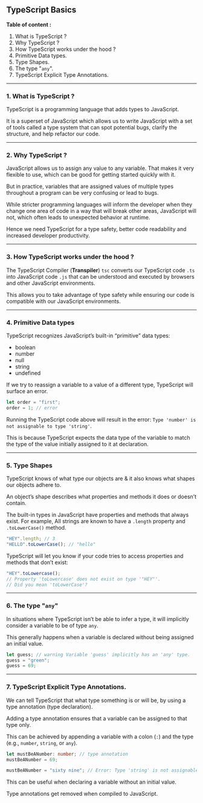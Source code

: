 ## TypeScript Basics

**Table of content :**

1. What is TypeScript ?
2. Why TypeScript ?
3. How TypeScript works under the hood ?
4. Primitive Data types.
5. Type Shapes.
6. The type "`any`".
7. TypeScript Explicit Type Annotations.

---

### 1. What is TypeScript ?

TypeScript is a programming language that adds types to JavaScript.

It is a superset of JavaScript which allows us to write JavaScript with a set of tools called a type system that can spot potential bugs, clarify the structure, and help refactor our code.

---

### 2. Why TypeScript ?

JavaScript allows us to assign any value to any variable. That makes it very flexible to use, which can be good for getting started quickly with it.

But in practice, variables that are assigned values of multiple types throughout a program can be very confusing or lead to bugs.

While stricter programming languages will inform the developer when they change one area of code in a way that will break other areas, JavaScript will not, which often leads to unexpected behavior at runtime.

Hence we need TypeScript for a type safety, better code readability and increased developer productivity.

---

### 3. How TypeScript works under the hood ?

The TypeScript Compiler (**Transpiler**) `tsc` converts our TypeScript code `.ts` into JavaScript code `.js` that can be understood and executed by browsers and other JavaScript environments.

This allows you to take advantage of type safety while ensuring our code is compatible with our JavaScript environments.

---

### 4. Primitive Data types

TypeScript recognizes JavaScript’s built-in “primitive” data types:

- boolean
- number
- null
- string
- undefined

If we try to reassign a variable to a value of a different type, TypeScript will surface an error.

```ts
let order = "first";
order = 1; // error
```

Running the TypeScript code above will result in the error: `Type 'number' is not assignable to type 'string'`.

This is because TypeScript expects the data type of the variable to match the type of the value initially assigned to it at declaration.

---

### 5. Type Shapes

TypeScript knows of what type our objects are & it also knows what shapes our objects adhere to.

An object’s shape describes what properties and methods it does or doesn’t contain.

The built-in types in JavaScript have properties and methods that always exist. For example, All strings are known to have a `.length` property and `.toLowerCase()` method.

```ts
"HEY".length; // 3
"HELLO".toLowerCase(); // "hello"
```

TypeScript will let you know if your code tries to access properties and methods that don’t exist:

```ts
"HEY".toLowercase();
// Property 'toLowercase' does not exist on type '"HEY"'.
// Did you mean 'toLowerCase'?
```

---

### 6. The type "`any`"

In situations where TypeScript isn’t be able to infer a type, it will implicitly consider a variable to be of type `any`.

This generally happens when a variable is declared without being assigned an initial value.

```ts
let guess; // warning Variable 'guess' implicitly has an 'any' type.
guess = "green";
guess = 69;
```

---

### 7. TypeScript Explicit Type Annotations.

We can tell TypeScript that what type something is or will be, by using a type annotation (type declaration).

Adding a type annotation ensures that a variable can be assigned to that type only.

This can be achieved by appending a variable with a colon (`:`) and the type (e.g., `number`, `string`, or `any`).

```ts
let mustBeANumber: number; // type annotation
mustBeANumber = 69;

mustBeANumber = "sixty nine"; // Error: Type 'string' is not assignable to type 'number'
```

This can be useful when declaring a variable without an initial value.

Type annotations get removed when compiled to JavaScript.
